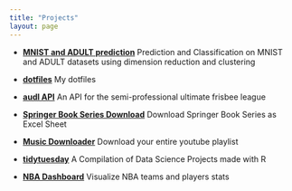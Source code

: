 ```yaml
---
title: "Projects"
layout: page
---
```



- **[MNIST and ADULT prediction](https://github.com/yukikongju/IFT3700-Devoir1)**
Prediction and Classification on MNIST and ADULT datasets using dimension 
reduction and clustering

- **[dotfiles](https://github.com/yukikongju/dotfiles)**
My dotfiles

- **[audl API](https://github.com/yukikongju/audl)**
An API for the semi-professional ultimate frisbee league

- **[Springer Book Series Download](https://github.com/yukikongju/Miscellaneous-Projects/tree/master/Springer)**
Download Springer Book Series as Excel Sheet

- **[Music Downloader](https://github.com/yukikongju/Music-Downloader)**
Download your entire youtube playlist

- **[tidytuesday](https://github.com/yukikongju/tidytuesday)**
A Compilation of Data Science Projects made with R

- **[NBA Dashboard](https://github.com/yukikongju/NBA-Dashboard)**
Visualize NBA teams and players stats


